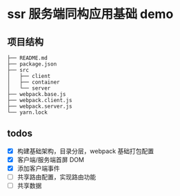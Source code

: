# ssr 服务端同构应用基础 demo

## 项目结构

```
├── README.md
├── package.json
├── src
│   ├── client
│   ├── container
│   └── server
├── webpack.base.js
├── webpack.client.js
├── webpack.server.js
└── yarn.lock
```

## todos

- [x] 构建基础架构，目录分层，webpack 基础打包配置
- [x] 客户端/服务端首屏 DOM
- [x] 添加客户端事件
- [ ] 共享路由配置，实现路由功能
- [ ] 共享数据
